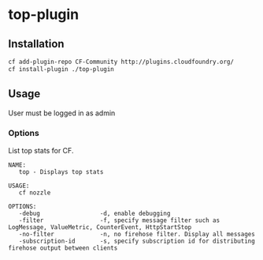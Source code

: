 # top-plugin


## Installation

```bash
cf add-plugin-repo CF-Community http://plugins.cloudfoundry.org/
cf install-plugin ./top-plugin
```

## Usage

User must be logged in as admin

### Options

List top stats for CF.

```
NAME:
   top - Displays top stats

USAGE:
   cf nozzle

OPTIONS:
   -debug                 -d, enable debugging
   -filter                -f, specify message filter such as LogMessage, ValueMetric, CounterEvent, HttpStartStop
   -no-filter             -n, no firehose filter. Display all messages
   -subscription-id       -s, specify subscription id for distributing firehose output between clients
```


